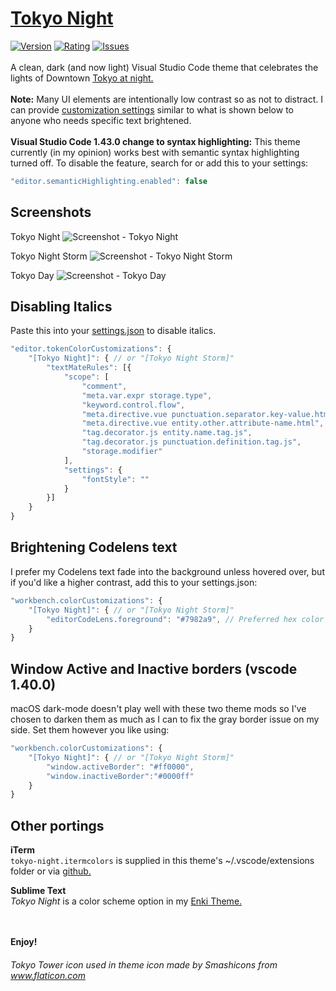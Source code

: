 # [Tokyo Night](https://marketplace.visualstudio.com/items?itemName=enkia.tokyo-night)
[![Version](https://vsmarketplacebadge.apphb.com/version/enkia.tokyo-night.svg)](https://marketplace.visualstudio.com/items?itemName=enkia.tokyo-night)
[![Rating](https://vsmarketplacebadge.apphb.com/rating-star/enkia.tokyo-night.svg)](https://marketplace.visualstudio.com/items?itemName=enkia.tokyo-night)
[![Issues](https://img.shields.io/github/issues/enkia/tokyo-night-vscode-theme)](https://github.com/enkia/tokyo-night-vscode-theme/issues)
<br><br>A clean, dark (and now light) Visual Studio Code theme that celebrates the lights of Downtown [Tokyo at night.](https://www.google.com/search?q=tokyo+night&newwindow=1&sxsrf=ACYBGNRiOGCstG_Xohb8CgG5UGwBRpMIQg:1571032079139&source=lnms&tbm=isch&sa=X&ved=0ahUKEwiayIfIhpvlAhUGmuAKHbfRDaIQ_AUIEigB&biw=1280&bih=666&dpr=2) 
<br><br>**Note:** Many UI elements are intentionally low contrast so as not to distract. I can provide [customization settings](https://code.visualstudio.com/api/references/theme-color) similar to what is shown below to anyone who needs specific text brightened. 
<br><br>**Visual Studio Code 1.43.0 change to syntax highlighting:** This theme currently (in my opinion) works best with semantic syntax highlighting turned off. To disable the feature, search for or add this to your settings:
```javascript
"editor.semanticHighlighting.enabled": false
```

## Screenshots
Tokyo Night
![Screenshot - Tokyo Night](https://raw.githubusercontent.com/enkia/tokyo-night-vscode-theme/master/static/ss_tokyo_night.png)

Tokyo Night Storm
![Screenshot - Tokyo Night Storm](https://raw.githubusercontent.com/enkia/tokyo-night-vscode-theme/master/static/ss_tokyo_night_storm.png)

Tokyo Day
![Screenshot - Tokyo Day](https://raw.githubusercontent.com/enkia/tokyo-night-vscode-theme/master/static/ss_tokyo_day.png)

## Disabling Italics
Paste this into your [settings.json](https://code.visualstudio.com/docs/getstarted/settings#_settings-file-locations) to disable italics.

```javascript
"editor.tokenColorCustomizations": {
    "[Tokyo Night]": { // or "[Tokyo Night Storm]"
        "textMateRules": [{
            "scope": [
                "comment",
                "meta.var.expr storage.type",
                "keyword.control.flow",
                "meta.directive.vue punctuation.separator.key-value.html",
                "meta.directive.vue entity.other.attribute-name.html",
                "tag.decorator.js entity.name.tag.js",
                "tag.decorator.js punctuation.definition.tag.js",
                "storage.modifier"
            ],
            "settings": {
                "fontStyle": ""
            }
        }]
    }
}
```

## Brightening Codelens text
I prefer my Codelens text fade into the background unless hovered over, but if you'd like a higher contrast, add this to your settings.json:
```javascript
"workbench.colorCustomizations": {
    "[Tokyo Night]": { // or "[Tokyo Night Storm]"
        "editorCodeLens.foreground": "#7982a9", // Preferred hex color
    }
}
```

## Window Active and Inactive borders (vscode 1.40.0)
macOS dark-mode doesn't play well with these two theme mods so I've chosen to darken them as much as I can to fix the gray border issue on my side. Set them however you like using:
```javascript
"workbench.colorCustomizations": {
    "[Tokyo Night]": { // or "[Tokyo Night Storm]"
        "window.activeBorder": "#ff0000",
        "window.inactiveBorder":"#0000ff"
    }
}
```


## Other portings
**iTerm**  
`tokyo-night.itermcolors` is supplied in this theme's ~/.vscode/extensions folder or via [github.](https://github.com/enkia/tokyo-night-vscode-theme/blob/master/tokyo-night.itermcolors)

**Sublime Text**  
*Tokyo Night* is a color scheme option in my [Enki Theme.](https://packagecontrol.io/packages/Enki%20Theme)

<br><br>
**Enjoy!**

###### Tokyo Tower icon used in theme icon made by Smashicons from www.flaticon.com
